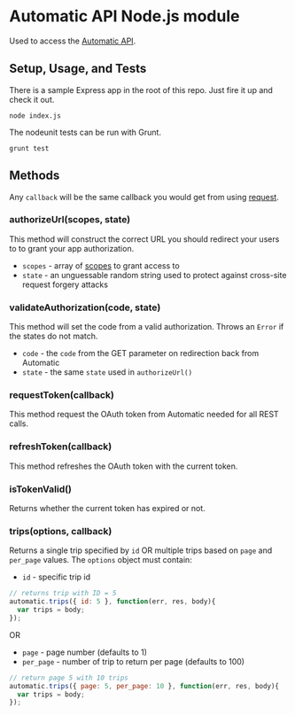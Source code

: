 # Automatic API Node.js module

Used to access the [Automatic API](https://www.automatic.com/developer/).

## Setup, Usage, and Tests

There is a sample Express app in the root of this repo. Just fire it up and check it out.

    node index.js

The nodeunit tests can be run with Grunt.

    grunt test

## Methods

Any `callback` will be the same callback you would get from using [request](https://github.com/mikeal/request).

### authorizeUrl(scopes, state)

This method will construct the correct URL you should redirect your users to to grant your app authorization.

* `scopes` - array of [scopes](https://www.automatic.com/developer/documentation/#scopes) to grant access to
* `state` - an unguessable random string used to protect against cross-site request forgery attacks

### validateAuthorization(code, state)

This method will set the code from a valid authorization. Throws an `Error` if the states do not match.

* `code` - the `code` from the GET parameter on redirection back from Automatic
* `state` - the same `state` used in `authorizeUrl()`

### requestToken(callback)

This method request the OAuth token from Automatic needed for all REST calls.

### refreshToken(callback)

This method refreshes the OAuth token with the current token.

### isTokenValid()

Returns whether the current token has expired or not.

### trips(options, callback)

Returns a single trip specified by `id` OR multiple trips based on `page` and `per_page` values. The `options` object must contain:

* `id` - specific trip id

```javascript
// returns trip with ID = 5
automatic.trips({ id: 5 }, function(err, res, body){
  var trips = body;
});
```

OR

* `page` - page number (defaults to 1)
* `per_page` - number of trip to return per page (defaults to 100)

```javascript
// return page 5 with 10 trips
automatic.trips({ page: 5, per_page: 10 }, function(err, res, body){
  var trips = body;
});
```
